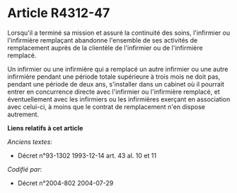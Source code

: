 # Article R4312-47

Lorsqu'il a terminé sa mission et assuré la continuité des soins, l'infirmier ou l'infirmière remplaçant abandonne l'ensemble
de ses activités de remplacement auprès de la clientèle de l'infirmier ou de l'infirmière remplacé.

Un infirmier ou une infirmière qui a remplacé un autre infirmier ou une autre infirmière pendant une période totale
supérieure à trois mois ne doit pas, pendant une période de deux ans, s'installer dans un cabinet où il pourrait entrer en
concurrence directe avec l'infirmier ou l'infirmière remplacé, et éventuellement avec les infirmiers ou les infirmières
exerçant en association avec celui-ci, à moins que le contrat de remplacement n'en dispose autrement.

**Liens relatifs à cet article**

_Anciens textes_:

  - Décret n°93-1302 1993-12-14 art. 43 al. 10 et 11

_Codifié par_:

  - Décret n°2004-802 2004-07-29
